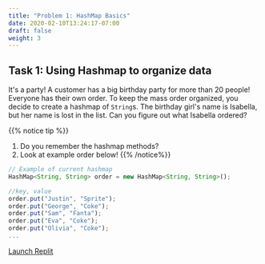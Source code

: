 ```yaml
---
title: "Problem 1: HashMap Basics"
date: 2020-02-10T13:24:17-07:00
draft: false
weight: 3
--- 
```


## Task 1: Using Hashmap to organize data

It's a party! A customer has a big birthday party for more than 20 people! Everyone has their own order. To keep the mass order organized, you decide to create a hashmap of `String`s. The birthday girl's name is Isabella, but her name is lost in the list. Can you figure out what Isabella ordered?

{{% notice tip %}}
1. Do you remember the hashmap methods?
2. Look at example order below!
{{% /notice%}}

```js javascript
// Example of current hashmap
HashMap<String, String> order = new HashMap<String, String>();

//key, value
order.put("Justin", "Sprite");
order.put("George", "Coke");
order.put("Sam", "Fanta");
order.put("Eva", "Coke");
order.put("Olivia", "Coke");
...
```

<a class="my-2 mx-4 btn btn-info" href="https://replit.com/@nuevofoundation/HashMapGet" target="_blank">Launch Replit</a>